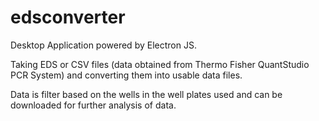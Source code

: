 # edsconverter

Desktop Application powered by Electron JS. 

Taking EDS or CSV files (data obtained from Thermo Fisher QuantStudio PCR System) and converting them into usable data files.

Data is filter based on the wells in the well plates used and can be downloaded for further analysis of data.
